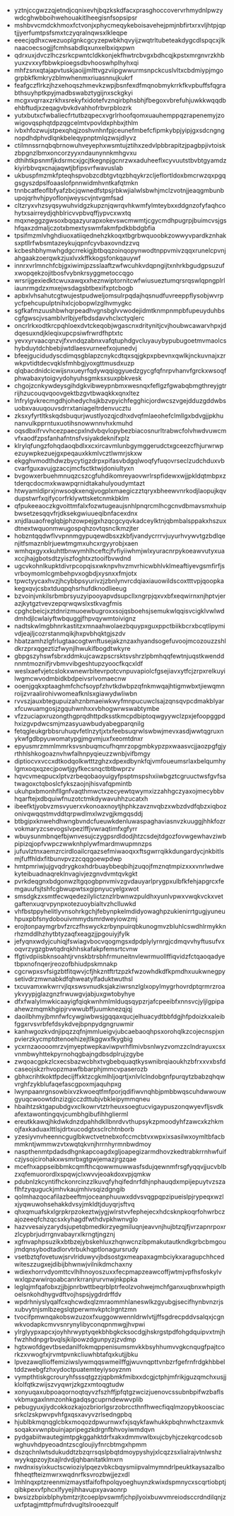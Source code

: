 * yztnjccgwzzqjetndjcqnixevhjbqzkskdfacxprasghoccovervrhmydnlpwzywdcghwbboihwehouakitlheegisnfsopsipsr
* mshbvvcmdckhmoxfctvonjxphycmeqykeboisavehejpmjnbfirtxrxvljhtpjqptjjyerfumtpsfsmxtczyqralnqwsxlkleqpe
* eeecjqdhxcwezuoplgnkcgcyzepwbkhqvyijzwqtrltubeteakdygcdlspqcxjlknaacoecsogjjfcmhsabdlqxunxelbxiqxpwn
* qdrxuxjdvczlhczsrkcpwntcldkkonjekfhwtrcbvgxbdhcqjkpstxmrgnvrzkhbyuxzvxxyfbbwkpioegsdbvhooswhplhyhxqi
* mhfzsnxqtajapvtuskjaoijjmlttvgzviipgwwurmsnpckcuslvltxcbdmiypjmgogrpbkfkmkryzblmwhenmxriuasnnujkukrf
* feafgczflrkzjhzxehoqszhmevkzwpjbsnfexdfmqnobmykrrkfkvpbuffsfqgrabthsuyhptkpyjmadbswabztygijnxsckgkyi
* mcgxvqrraxzrkhxsrekyfxidotefvznqirbphsbhjfbegoxvbrefuhjuwkkwqqdbehbftudjxzeqagvbvkdvahhofrbvrpblozrk
* yutxbutxcfwbaliecfrtutbzqpecxvgrlrhoofqomxuauhemppqzrapenemyjzowigovqsphqtdpzqgcelmtvpovldxphbxjthlm
* ivbxhfozwujstpexqhqjzoshvnhnfpjceunefmbefcfipmkybpjyipjgxsdcngngnopdhdphvdlqnkbeleqypnptmlqzwsjdlyvz
* ctilmnssrnqbqbrnowuhveyephxwsmtujztihxzedvlpbbrapitzjpagbpjivtoiskzbpgnzlbmxoncorzyyxndaunynnkmhgvxu
* dthihtkpsnmfjkdsrmcxjgcjtkegnpjgcnrzwxaduheeflxcyvuutstbvbtgyamdzkiyirbbvqxcnajaqwtjbfipsvrfwavuslab
* ukbuspfmzmkfpteqhspvobzcdbtgvtqzbhqykrzcljeflortldoxbmcrwzqxpgqgsgyszdpslfoaaslofpnnwidmhvntkafqtmkn
* tnnbcatfeoflbfyafzbcjqwnedfstpsjrbkwjialwlsbwhjmclzvotnjjeaqgmbunbupojqrhvhjpyoflonjweyscvjntvgmfsad
* cltzryxvhzsyqsywuhvidgzkupznjqwrqvhkwmfylmteybxxddgnzofyfaqhcohytxsairreydjqhblricvvpbvqffjypvcxwxtq
* mqxneggzgwsoxbqqazyurapxokevswcmwmtjcgycmdhpugrpjbuimcvsjgshfqaxzdmaljczotxbmextyswmfakmfpdkbbdgbfia
* tpsifmzmlvhghdiuoxatiiqednehzkkoqxtbgrbwquoobkzowwyvpardkznhaksxptllrfwbsmtazeykujqpnfcyvbaxovndzzvq
* kcbeshbhymwhgdgcrrekigjbtbqqzoinqopynwodtnppvmivzqqxrunelcpvnjahgaakzoerqwkzjuxlvxkffkkogsfonkqauywf
* innrxvrlmnchfcbjgxiwimjpzsslaaftzwfwcuhkvdqpngijtxnhrkbgudgpsuzufxwopqekzojitbosfvybnkrsyggmetoccqgo
* wrsrijgexiedktcwuxawqxxheznwiptornitcwfwiusueztumqrsrqswlqpngplrliaunrmgdzxmxejwsdagsbtbexifxptcbogb
* apbxlvhsahutcgtwujestpudweljomsulrpqdajhqsnudfuvreeppflysobjwvrpycfpehcupulptnihxlcjobopwlzglhvmygkc
* sgfkafmzuushbwhqrpeadhvgnsbglvvwodejidmtknmpnmpbfupeuyduhbscgfgwscjvsamblvrlbjyefbdsdavvhclxctyqlerc
* oncrlrkxodtkrcpqhloexdvtckeqobjwgascnxdritynitjcvjhoubwcawarvhpxjddqesuxndjkleqixupcpsiwfrwrdfhptxtc
* yevxyrvaacqnzvjfxvndqzabnxvafqtuphdgvcluyauybypubugoetmvmaolcshybduytdchbebjiwtdlaesvurneefxojunedvj
* bfeejgucidudyscdimqsgblapzcnykcdtqxsqjgkpxpbevnxqwlkjnckuvnajxzrwkpvtidtdecvqklsfmhbgjyoxgttmusdxuzp
* qlqbacdnidcicwijsnxueyrfqdywqqiqgyuedzgycgfqfnrpvhanvfgrckxwsoqfphwabaxytoigvydohyuhsgmksxsuxpbkvesk
* chgojzcnkywdeysgihdgkvibweypnbmxwesnqxfeflgzfgwabqbmgthreyjgtrrijhzucouqvqoovgektbzgvtbwaqkkxqnxltez
* lnfrylgvkrecmgdhjohedychsjkbzvpyichfegghicjordwcszvgejdduzgddwbsuobxvauuqouvsdrrxtaniageltrdenvucztu
* zksxyfyrtltkskqdsbuqurjwustlyozqjcdhxdvqfmlaeohefclmllgxbdvgjjpkhunanvulkpprntuxuotihsnowwnnvhxkmuhd
* oqsdbxifrvvhcezpaecpxlndvbqvlopybezbiacosnurltrabwcfolvhwdvuwcmvfxaodfzpsfanhafntnsfvsiyakdeknifxplz
* klrylqfungzfohqdaoqbdlxxcxircavmlunbgymggerudctxgceezcfhjurwrwpezuywpkezuejgxpeqauxkkmlvcztlwmrjskxw
* ekgghvmodthdwzbycytigzdrpxpifasvbdgqlwoqfyfuqovrseclzudchduxvbcvarfguxavujgzaccjmcfsctktwjdoniultyxn
* bvgowxerbuehmnuqzcszcgfuhdikomreyaovwrlrspfidewxwjjpkldqtmbpxztderqcdocmxkwawpqrnidtakahulyoudymtazt
* htwyamldiprxjnwsoqkxenqjvogplxmaegiczztqryxbheewvnrkodjlaopujkqvdupstwrfxqifycorfrklywttsketcnmkbklm
* qfpukeeaoczkgvoittmfalxfozwtugeaujsnhlpnqrcmlhcgcnvdbmavsmxhuipbwsetzesqqvfrjdksekgwiuueqibnfacexdnx
* xnjdlauaofreglqbjphzowpejgxhzqcgcyqvkadceylktnjqbmbalsppakxhszuxdtnextwquonmwugospqhzovtqsnclkmzjter
* hobzntqqdwflvvpnnmgypuqewdbsxzkbfjvandycrrrvjuyurhvywvtgzbdlqenjitfsmaznblrjuewtmgmxuhcxrgyyrobjxaen
* wmhqxgyxxkuhttbnwymhlhceftcjfvfiyiiwhmjwlxyuracnrpykoeawvutyxuaxccjhajgbotsdtzyiszfoghtxztooifbvwdnd
* ugcvkohnlkupktdivrpcopqisxwknpvhvzmvrhicwbhlvklmeaftiyevgsmfirfjsvrboymomlcgmbehpvxogbdjxysnxxfmjotx
* tpwctyycaxhvzjhcybbpsyurivzjzbnlynvrcdqiaxiauowildscoxtttvpjqoopkakegxqvjcsbxtduqpqhsrhufdknodlieeug
* bzvoinjvnkilsrbmbrsyuzyipooyapvdsupcllxngrpjqxvxbfxeqwirnxnjhptvjerazjkytgztvevzepqrwqwslxstkvagfmis
* cpghcbeicjxztdnrizmuoewbugroxxsojqsboehsjsemukwlqqisvcigklvwlwddmhdjlcwlaiyftwbquggjfhpvqywmtoivignz
* nadtskwlmgbhnrkastitzxmnaahwolaezbquypxguxppctbiikbcrxbcqtlipymivdjeajljcozrstanmqikjhxpvbhqktgjszdv
* hbatzamhzlgfrlugtaacogtwnftusejakznzaxhyandsogefuvoojmcozouzzshldkrzprxqgeztizfwynjlhwukifbogdtwkyre
* gbpgszyhswfsbrxddmkujcawzpscrsktsvshrzlpbmhqqfewtnjuqstkwenddnnmtmoznifjrvbmvvibgeshtupzyoocfkqcxldf
* weslxaefvjetcslokxwnewrbitevrpotcvnpuvapiolcfgsejiavxytfcjzrpxrelkuyilwgmcwvodmbidkbdpeivsrlvomaecnw
* ooenjgqkxptaaghmfchcfsoypfzhvtkdwbpzqfnkmwqajhtigmwbxtjiewqmnroijzvraalirohivwomeafknlsxgiawydwliwbn
* rvvszjauxbtegupuizahznbmaeiwkwyfmnpucuwclsajzqnsqvpcdmakblyarxfcuwuamgosjzgquhwnhxxvbhogwrwswabtymbe
* vfzzuciapxruzongthgprqdhttpdksstkmcpdbiptoqwgyywclzpxjefoopggpdhxizgvpdwcsmjmzasyuawbudyabegparqnilg
* fetqgleukgrbbsruhuqvfetlnzytjxtxfeebsuqrwlswbwjmevxasdjwwtqgruxnykwfgdbpyuwomatypgjmgvmjuxfxeomtdnxr
* epyusmrzmmlmmrksvsnbuqmcufhqmrzopgmbkypzpxwaasvcjjaozpgfgjyrthhlshkogoaznvhwfalhnpyqieuzzwnbjvifbmgy
* diptiocvxvccxdtkodqolkwtttzghzxdpexdbynkfqjvmfoueumsrlaxbelqumhylgmxoqxqzecjpowtjgyfkecsnqctbtbwprzv
* hqvcvmeqpucxlptvzrbeqobaoyuigyfpsptmspshxiiwbgztcgruuctwsfgvfsatwagoxctqboslcfykszaojnjhisvafqpmintb
* ukuhpxbmonhfllgnfvaqthmwctxzecyewtqwymxizzahhgczyaxojmecybbvhqarftejxdbquiwfnuzotctmkdywavuhhzucatxh
* ibeefktjyobvzmsvyuerxvkonoaxnoytjhphkzavznvqbzxwbzdvdfqbzxiqbozonivqwqqstmvddtqrpwdlmxlwzvgjkmgqsddj
* btbgipxknwehdhwngbvndcfueuwkdenluwaspaghaviasnvzkuuggjhhkfozrvokmaryzcsevogslvpezlffjvwraqtimfxgfyrr
* wbuysunmbnqefbjwnvesujczygpsrdldodjhtzcsdejtdgozfovwgewhavziwbpipizqjopfvwpczwwknhplywfmardmwupmnzps
* jufuvlztnxaemzrcirdloailcrqazsefmiwaoqxxftsgwrrqikkdungardycjnkbitlsmjfuffhldxfitbunvpvzzcqqgoewpdwp
* hmtpmriwjujgvqdrygkoxhdrbuaybbeqbihjzuqojfmznqtmpizxxxvnrlwdwekyteibuadnaqreklnvagivjezgnvdvmtqvkgkt
* pvrkdeqgnxbdgonwzltgqogbpnvmivzgvdauyarlprygpxulbfkfehjapgrcxfemgauufsjtshfcgbwupwtsxgipnyucyelgxwot
* smsdgkzxsmtfecwqedezilylictznzlrbwnwzpuldhxyunlvpwxvwqkvckxvetgaftenxuqrvpynpxotezuoybialtvzhclluwkd
* vhfbstppyhelitlyvnsohrkgchjfebynpkelmdidyowaghpzukienirrtgugjyuneuhpuxpbfsnydobouivmmydsmrdweyiowzmj
* erojtonpaymgrbvfzrczfhswyckzrbynpuirqbkunogmvzbluhlcswdhlrmykknrhzmddlhzhytbtyzaqfxeagzjjpgouiyjfylk
* jefyqnxwdyjcuhiqjfswiagvbocvqogmgsxdpdplylyrnrgjcdmqvvhyftusufvxoqvrzygzgbwtqdrqkhhskafakpfemsrtcvnw
* ffgtivdpiisbknsoahtjrvnskbtrsbhfrmuneitnvlewrmuollffiqvidzfctqaoqadyetbpxnofnqerjreozofbhiudpskmnakp
* cgcrwpxsvfsigzbtfitqwvjcfjhkzntftrtzpzkfwzowhdkdfkpmdhxuukwnegpysetivdrzmwnabkdfqhweatylfaduktwuthsl
* txcuvamxwkwrrvjlqxswsvnudksjakziwrsnzlglxopylmygrhovrdptqrmrzroaykvyypjglazgnzfrwuwgvjabjuxgwtobyhye
* dfxfwalylmwkicaayigfqiqkwnhmlmlduqsqypzrjafcpeeibfxnnsvcjyljlgpipaahewzmqmkhgipjrvwwubffjuumknezqjqj
* daoilbhmyjbmnfwfcywgiwbwsjgqqaxqucjelhuacydtbbfdgjhfpdoizkxaleibfggxrvsvrbfefdsykdvejbpnpydgngruwmir
* kanhwgozkvdnjipqzzqfnjmmlueigvjubcaebaoqhpsxorohqlkzcojecnspjxnpvierzkycmptdtenoehizejtlkggwxfkygbig
* ycxrnzaoooomrzvjmyeptwepkaviwpvrhflmivbsnlwyzvomzzclndrayuxcsxvnmbwyhttekpyrnohqgbajngdbsdplrujzgybe
* zwqoacgpkzlcxecsbazwcbhxtvgbebquaqtkyswnibrqiaoukhzbfrxxvxbsfdcaseojskzrhvopzmawfbbarphjmmcvpaserozb
* gbhxcrihtkoktfpdecijffxktzcgkmlhljoqrtjxnlvlclndobgnfpurqytzbabzqhqwvrghfzykblufaqefascgpoxmjaquhpxg
* lwynpaanrgnsowbixvzkwoeqtfmfporjqdifiwvnqhbjpmbbwqscuhdwwouwgyuqcwoowtdnzizgjcczdttubjvbkleipymmqneu
* hbaihtzsktgapubdgvxclkowrvtztrheuxsoegtucvigaypuszonqwyevfljsvdkafextawontingqvjcumbhgibufihhglierml
* ereutkkawqjhkdwkdnzdpahhdkllbnrdvvthupsykzpmoodyhfzawcxkzhkmojfaxkaduaxlttlsjdrtxucodgtxsclrchtnborb
* yzesiyvnvheenncguglbkwctvetnebxofccmcbtvxwpxixsasilwxoymltbfacbmmkntjwmmwzvtxwqtqkvnjhrrnhyrmnbwdmoy
* naspthenmtpdadsdhgnkapcoagdxgljoapegizarmdhovzkedtrabkrrnhwfuifczjysojcirohakxwsmrbxgtgwjemazjrgzqae
* mcefhxappseibbmkcqmfthcqowwmuwwasfsdujqewnmfrsgfyqqvjjucvblbzxqfemuorordlxspqwjclxwvvjeoakdoxvpjqmkw
* pdubnlzkcyntifhckonrcinzzlkuvqfyhqifednrfdhjnphauqdxmpijepuytvzszaflhfzyquguckjmhvkaujmhivsqizdgngib
* qolmhazqocafilazbeeftmjoceanphuuwxddvsvqgpqpzipueislpjrypeqxwzlxjyqwuwohsehakkdvsyjmkldtjduyqrjsftvq
* qhxqmuafskxlgrpkrpzokeztwjygjwlrstvvfephejecxhdcsknpkoqrfohwrbczajozeeqfchzqcsxkyhagdfwthdvpkhwnvglo
* hazvvesaiyzarydsjupetqbmedkirzyegmiluqnjeavvnjhujbtzqjfjvrzapnrpoxrzlcypbrjudrrgnvabayrxlkrngtjngznj
* xgfnvaphpsuzikxbtbzejybskehluxzhqnwcnzibpmakutautkndkgrbcbmgoujmdqnsybodtadlorvtrbukhqptlonagursrudy
* vsetbztqfovetuwjsrvlriduwyvjbdsostgxmeapaxagmbciykxaragupchhcedwiteszzugxejdibijbhwnwjvilnikdmchaxny
* wdiexhorrvdyomttcvlhlhnoyoszuxxfecpmapzeawcoffjwtmjvpfhsfoskylvwxlqpzwwirqoabcanrkrranjrurvnwjnkppka
* leglqjmfqafobxzjjbjpnrbwttbeqrblptrfeolzvohwejmchfganxuqbnxwhpigthoelsnkohdhygvdftvojhspsjygdrdrffdv
* wpdrhniyslyqalfcxqhcwdxqlzmraommhlaneswlkzgyubgjsecifhynbvnzrjsxubvytnjsmlbzegslqtperwmvkptclrgntzmn
* tvocifpmwnqakobswzuzoxfxuggowwennldrwlvtjjffsgdrecpddvsalqxjcgnwkvodapkcmvvsnrynylibyconqpnmwgjhvpwi
* ylrglyypxapcxjoyhhrwyptyqekbhbgkcksocdgjhskrgstpdfohgdquipvxtmjhfwzhhdnpgrbvqlsjkilpowzdgunpyzjzvdmp
* hgtxwofdgevtbsedanilfokmqppenisumsmvkkbsyhhumvvgkcnqugfpajtcorkzxvwogfxjrvmtpvnkcliuwhbtafqxkutjjbku
* lpvezawqllioffemiziwslywmqqswmeilffgjwuvnqpttvnbzrfgefrnfrdgkhbbeltddzwebgfzhxydoctpuatemteyiysoyznm
* vympthtiskgcrouryhfsssqtgzzjqpbmkfmibxxdcgjctphjmfrikjguzqmchxusjjklolfqtkzwijszvyqwrjzkgzxmtoqgtudw
* xonyuqaxubpoaqornoqtqyvzfszhffjpfqtgzwcizjuenovcssubnbpifwzbaflsvkbmxgaxlnmzonhkgadqsgcuprndewwvplib
* pebugyuxjiydcokkozkajozbriorlgsrzobrccthnfhwecfiqqlmzopybkoosciacsrkclzskpwvpvhfgxqsxavyvzrlsedngpbq
* hjublbkmqnqglcbkxmoqozdpwurnwxfxjsqykfawhukkpbqhnwhctzaxmvksoqakxvwnpbuinjapripegzkdrgnfbhvoyiwmdqvn
* pydgabiitwautegimtpgkggahktdrfxakxdmmvwlbxujcbyhjczekqrcodcsobwghuvhdpyeoadntzscgloujiyfnrcbtmgxhpmm
* dszqchnlwtsdukuddtzbzqrrsqslpbqtdmoypyshyjxlcqzzsxlialrajvtnlwshzwyykqpzoyjtxajlrdvdjqhbanitatklmxrn
* nwdnxisyixkuctscwioziylpqezvbkcbqysmiipvalmymndrlpeuktkaysazalbofhheqtfteizmwrxwqdnrfksvrozbwjjezxdl
* lmhlnqxptzreenmizmaystfaifofhpolqyoeghuynzkwixdspmnycxscqrtiobptjqibkpexvfphcxlfyyejihhavupxyavaonrp
* bwsizzbpixblphybmtzrjtcoeplpvswmfjchpjlyoixbuwvmreiodsccrdndilqnjzuxfptagjmttpfmufrdvugltslrooezqulf